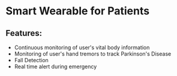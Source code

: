 # Smart Wearable for Patients 

## Features:
- Continuous monitoring of user's vital body information
- Monitoring of user's hand tremors to track Parkinson's Disease
- Fall Detection
- Real time alert during emergency
